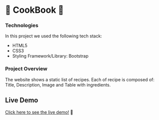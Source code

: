 # 🍔 CookBook 🍟

### Technologies
In this project we used the following tech stack:
- HTML5
- CSS3
- Styling Framework/Library: Bootstrap

### Project Overview
The website shows a static list of recipes. 
Each of recipe is composed of: Title, Description, Image and Table with ingredients.

## Live Demo

[Click here to see the live demo!](https://orbitgaming.netlify.app/) 🍳

